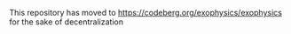 This repository has moved to https://codeberg.org/exophysics/exophysics for the sake of decentralization
